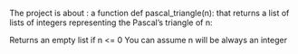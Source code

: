The project is about : a function def pascal_triangle(n): that returns a list of lists of integers representing the Pascal’s triangle of n:

Returns an empty list if n <= 0
You can assume n will be always an integer
